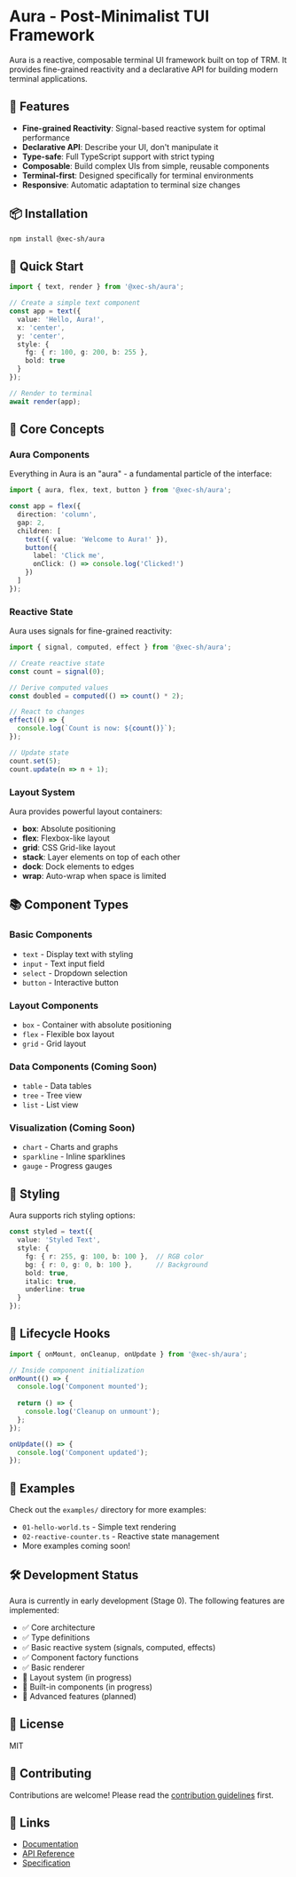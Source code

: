 # Aura - Post-Minimalist TUI Framework

Aura is a reactive, composable terminal UI framework built on top of TRM. It provides fine-grained reactivity and a declarative API for building modern terminal applications.

## 🌟 Features

- **Fine-grained Reactivity**: Signal-based reactive system for optimal performance
- **Declarative API**: Describe your UI, don't manipulate it
- **Type-safe**: Full TypeScript support with strict typing
- **Composable**: Build complex UIs from simple, reusable components
- **Terminal-first**: Designed specifically for terminal environments
- **Responsive**: Automatic adaptation to terminal size changes

## 📦 Installation

```bash
npm install @xec-sh/aura
```

## 🚀 Quick Start

```typescript
import { text, render } from '@xec-sh/aura';

// Create a simple text component
const app = text({
  value: 'Hello, Aura!',
  x: 'center',
  y: 'center',
  style: {
    fg: { r: 100, g: 200, b: 255 },
    bold: true
  }
});

// Render to terminal
await render(app);
```

## 🎯 Core Concepts

### Aura Components

Everything in Aura is an "aura" - a fundamental particle of the interface:

```typescript
import { aura, flex, text, button } from '@xec-sh/aura';

const app = flex({
  direction: 'column',
  gap: 2,
  children: [
    text({ value: 'Welcome to Aura!' }),
    button({ 
      label: 'Click me',
      onClick: () => console.log('Clicked!')
    })
  ]
});
```

### Reactive State

Aura uses signals for fine-grained reactivity:

```typescript
import { signal, computed, effect } from '@xec-sh/aura';

// Create reactive state
const count = signal(0);

// Derive computed values
const doubled = computed(() => count() * 2);

// React to changes
effect(() => {
  console.log(`Count is now: ${count()}`);
});

// Update state
count.set(5);
count.update(n => n + 1);
```

### Layout System

Aura provides powerful layout containers:

- **box**: Absolute positioning
- **flex**: Flexbox-like layout
- **grid**: CSS Grid-like layout
- **stack**: Layer elements on top of each other
- **dock**: Dock elements to edges
- **wrap**: Auto-wrap when space is limited

## 📚 Component Types

### Basic Components
- `text` - Display text with styling
- `input` - Text input field
- `select` - Dropdown selection
- `button` - Interactive button

### Layout Components
- `box` - Container with absolute positioning
- `flex` - Flexible box layout
- `grid` - Grid layout

### Data Components (Coming Soon)
- `table` - Data tables
- `tree` - Tree view
- `list` - List view

### Visualization (Coming Soon)
- `chart` - Charts and graphs
- `sparkline` - Inline sparklines
- `gauge` - Progress gauges

## 🎨 Styling

Aura supports rich styling options:

```typescript
const styled = text({
  value: 'Styled Text',
  style: {
    fg: { r: 255, g: 100, b: 100 },  // RGB color
    bg: { r: 0, g: 0, b: 100 },      // Background
    bold: true,
    italic: true,
    underline: true
  }
});
```

## 🔄 Lifecycle Hooks

```typescript
import { onMount, onCleanup, onUpdate } from '@xec-sh/aura';

// Inside component initialization
onMount(() => {
  console.log('Component mounted');
  
  return () => {
    console.log('Cleanup on unmount');
  };
});

onUpdate(() => {
  console.log('Component updated');
});
```

## 📖 Examples

Check out the `examples/` directory for more examples:

- `01-hello-world.ts` - Simple text rendering
- `02-reactive-counter.ts` - Reactive state management
- More examples coming soon!

## 🛠 Development Status

Aura is currently in early development (Stage 0). The following features are implemented:

- ✅ Core architecture
- ✅ Type definitions
- ✅ Basic reactive system (signals, computed, effects)
- ✅ Component factory functions
- ✅ Basic renderer
- 🚧 Layout system (in progress)
- 🚧 Built-in components (in progress)
- 📅 Advanced features (planned)

## 📄 License

MIT

## 🤝 Contributing

Contributions are welcome! Please read the [contribution guidelines](../../CONTRIBUTING.md) first.

## 🔗 Links

- [Documentation](./docs)
- [API Reference](./docs/api.md)
- [Specification](./aura-spec.md)